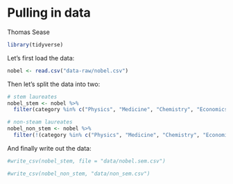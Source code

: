 Pulling in data
================
Thomas Sease

``` r
library(tidyverse)
```

Let’s first load the data:

``` r
nobel <- read.csv("data-raw/nobel.csv")
```

Then let’s split the data into two:

``` r
# stem laureates
nobel_stem <- nobel %>%
  filter(category %in% c("Physics", "Medicine", "Chemistry", "Economics"))

# non-steam laureates
nobel_non_stem <- nobel %>%
  filter(!(category %in% c("Physics", "Medicine", "Chemistry", "Economics")))
```

And finally write out the data:

``` r
#write_csv(nobel_stem, file = "data/nobel.sem.csv")

#write_csv(nobel_non_stem, "data/non_sem.csv")
```
